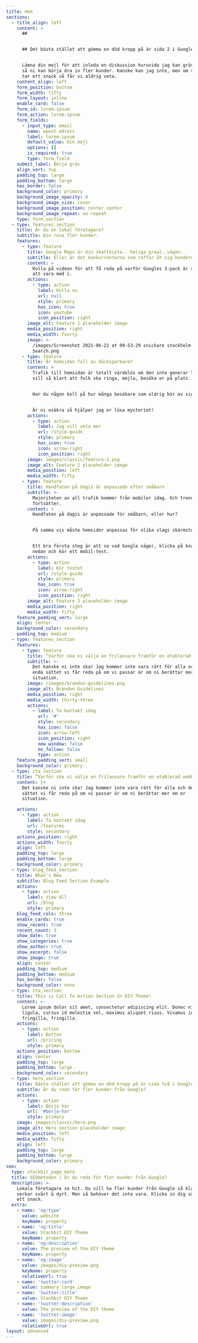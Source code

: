 ```yaml
---
title: Hem
sections:
  - title_align: left
    content: >
      ##


      ## Det bästa stället att gömma en död kropp på är sida 2 i Google.


      Lämna din mejl för att inleda en diskussion huruvida jag kan gräva fram er
      så ni kan börja dra in fler kunder. Kanske kan jag inte, men om vi inte
      tar ett snack så får vi aldrig veta.
    content_align: left
    form_position: bottom
    form_width: fifty
    form_layout: inline
    enable_card: false
    form_id: lorem-ipsum
    form_action: lorem-ipsum
    form_fields:
      - input_type: email
        name: epost-adress
        label: lorem-ipsum
        default_value: Din mejl
        options: []
        is_required: true
        type: form_field
    submit_label: Börja gräv
    align_vert: top
    padding_top: large
    padding_bottom: large
    has_border: false
    background_color: primary
    background_image_opacity: 0
    background_image_size: cover
    background_image_position: center center
    background_image_repeat: no-repeat
    type: form_section
  - type: features_section
    title: Är du en lokal företagare?
    subtitle: Din resa fler kunder.
    features:
      - type: feature
        title: Google Maps är din skattkista.. heliga graal..vägen.
        subtitle: Eller är det konkurrenterna som roffar åt sig kunderna här?
        content: >
          Kolla på videon för att få reda på varför Googles 3-pack är så viktigt
          att vara med i.
        actions:
          - type: action
            label: Kolla nu
            url: null
            style: primary
            has_icon: true
            icon: youtube
            icon_position: right
        image_alt: Feature 1 placeholder image
        media_position: right
        media_width: fourty
        image: >-
          /images/Screenshot 2021-06-22 at 09-53-29 snickare stockholm - Google
          Search.png
      - type: feature
        title: Är hemsidan full av däcksparkare?
        content: >
          Trafik till hemsidan är totalt värdelös om den inte generar leads. Du
          vill så klart att folk ska ringa, mejla, besöka er på plats.


          Har du någon koll på hur många besökare som aldrig hör av sig? 


          Är ni osäkra så hjälper jag er lösa mysteriet!
        actions:
          - type: action
            label: Jag vill veta mer
            url: /style-guide
            style: primary
            has_icon: true
            icon: arrow-right
            icon_position: right
        image: images/classic/feature-2.png
        image_alt: Feature 2 placeholder image
        media_position: left
        media_width: fifty
      - type: feature
        title: Handfaten på dagis är anpassade efter småbarn
        subtitle: >-
          Majoriteten av all trafik kommer från mobiler idag. Och trenden
          fortsätter.
        content: >
          Handfaten på dagis är anpassade för småbarn, eller hur?


          På samma vis måste hemsidor anpassas för olika slags skärmstorlekar.


          Ett bra första steg är att se vad Google säger, klicka på knappen
          nedan och kör ett mobil-test.
        actions:
          - type: action
            label: Kör testet
            url: /style-guide
            style: primary
            has_icon: true
            icon: arrow-right
            icon_position: right
        image_alt: Feature 3 placeholder image
        media_position: right
        media_width: fifty
    feature_padding_vert: large
    align: center
    background_color: secondary
    padding_top: medium
  - type: features_section
    features:
      - type: feature
        title: “Varför ska ni välja en frilansare framför en etablerad webbyrå?”
        subtitle: >-
          Det kanske ni inte ska! Jag kommer inte vara rätt för alla och det
          enda sättet vi får reda på om vi passar är om ni berättar mer om er
          situation.
        image: /images/brandon-guidelines.png
        image_alt: Brandon Guidelines
        media_position: right
        media_width: thirty-three
        actions:
          - label: Ta kontakt idag
            url: '#'
            style: secondary
            has_icon: false
            icon: arrow-left
            icon_position: right
            new_window: false
            no_follow: false
            type: action
    feature_padding_vert: small
    background_color: primary
  - type: cta_section
    title: “Varför ska ni välja en frilansare framför en etablerad webbyrå?”
    content: |+
      Det kanske ni inte ska! Jag kommer inte vara rätt för alla och det enda 
      sättet vi får reda på om vi passar är om ni berättar mer om er 
      situation.

    actions:
      - type: action
        label: Ta kontakt idag
        url: /features
        style: secondary
    actions_position: right
    actions_width: fourty
    align: left
    padding_top: large
    padding_bottom: large
    background_color: primary
  - type: blog_feed_section
    title: What's New
    subtitle: Blog Feed Section Example
    actions:
      - type: action
        label: View All
        url: /blog
        style: primary
    blog_feed_cols: three
    enable_cards: true
    show_recent: true
    recent_count: 3
    show_date: true
    show_categories: true
    show_author: true
    show_excerpt: false
    show_image: true
    align: center
    padding_top: medium
    padding_bottom: medium
    has_border: false
    background_color: none
  - type: cta_section
    title: This is Call To Action Section In DIY Theme!
    content: >-
      Lorem ipsum dolor sit amet, consectetur adipiscing elit. Donec nisl
      ligula, cursus id molestie vel, maximus aliquet risus. Vivamus in nibh
      fringilla, fringilla.
    actions:
      - type: action
        label: Button
        url: /pricing
        style: primary
    actions_position: bottom
    align: center
    padding_top: large
    padding_bottom: large
    background_color: secondary
  - type: hero_section
    title: Bästa stället att gömma en död kropp på är sida två i Google.
    subtitle: Är du redo för fler kunder från Google?
    actions:
      - type: action
        label: Börja här
        url: '#borja-har'
        style: primary
    image: images/classic/hero.png
    image_alt: Hero section placeholder image
    media_position: left
    media_width: fifty
    align: left
    padding_top: large
    padding_bottom: large
    background_color: primary
seo:
  type: stackbit_page_meta
  title: SEOmetoden | Är du redo för fler kunder från Google?
  description: >-
    Lokala företagare se hit. Du vill ha fler kunder från Google så klart. Det
    verkar svårt & dyrt. Men så behöver det inte vara. Klicka in dig så tar vi
    ett snack.
  extra:
    - name: 'og:type'
      value: website
      keyName: property
    - name: 'og:title'
      value: Stackbit DIY Theme
      keyName: property
    - name: 'og:description'
      value: The preview of the DIY theme
      keyName: property
    - name: 'og:image'
      value: images/diy-preview.png
      keyName: property
      relativeUrl: true
    - name: 'twitter:card'
      value: summary_large_image
    - name: 'twitter:title'
      value: Stackbit DIY Theme
    - name: 'twitter:description'
      value: The preview of the DIY theme
    - name: 'twitter:image'
      value: images/diy-preview.png
      relativeUrl: true
layout: advanced
---
```

